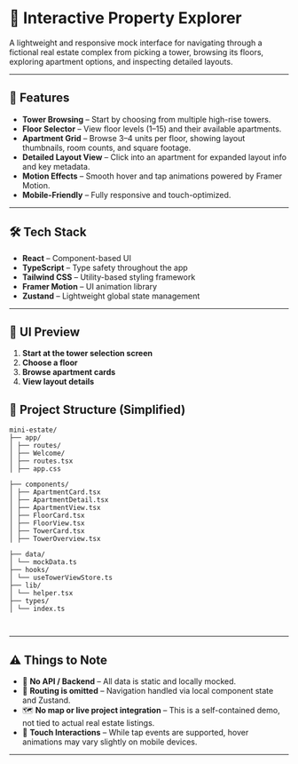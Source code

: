 # 🏢 Interactive Property Explorer

A lightweight and responsive mock interface for navigating through a fictional real estate complex from picking a tower, browsing its floors, exploring apartment options, and inspecting detailed layouts.

---

## 🚀 Features

- **Tower Browsing** – Start by choosing from multiple high-rise towers.
- **Floor Selector** – View floor levels (1–15) and their available apartments.
- **Apartment Grid** – Browse 3–4 units per floor, showing layout thumbnails, room counts, and square footage.
- **Detailed Layout View** – Click into an apartment for expanded layout info and key metadata.
- **Motion Effects** – Smooth hover and tap animations powered by Framer Motion.
- **Mobile-Friendly** – Fully responsive and touch-optimized.

---

## 🛠️ Tech Stack

- **React** – Component-based UI
- **TypeScript** – Type safety throughout the app
- **Tailwind CSS** – Utility-based styling framework
- **Framer Motion** – UI animation library
- **Zustand** – Lightweight global state management

---

## 📸 UI Preview

1. **Start at the tower selection screen**
2. **Choose a floor**
3. **Browse apartment cards**
4. **View layout details**


## 📁 Project Structure (Simplified)

```text
mini-estate/
├── app/
│ ├── routes/
│ ├── Welcome/
│ ├── routes.tsx
│ ├── app.css

├── components/
│ ├── ApartmentCard.tsx
│ ├── ApartmentDetail.tsx
│ ├── ApartmentView.tsx
│ ├── FloorCard.tsx
│ ├── FloorView.tsx
│ ├── TowerCard.tsx
│ ├── TowerOverview.tsx

├── data/
│ └── mockData.ts
├── hooks/
│ └── useTowerViewStore.ts
├── lib/
│ └── helper.tsx
├── types/
│ └── index.ts



```

---

## ⚠️ Things to Note

- 🔁 **No API / Backend** – All data is static and locally mocked.
- 🧭 **Routing is omitted** – Navigation handled via local component state and Zustand.
- 🗺️ **No map or live project integration** – This is a self-contained demo, not tied to actual real estate listings.
- 📱 **Touch Interactions** – While tap events are supported, hover animations may vary slightly on mobile devices.

---
